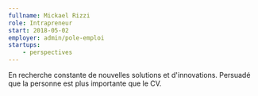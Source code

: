 ```yaml
---
fullname: Mickael Rizzi
role: Intrapreneur
start: 2018-05-02
employer: admin/pole-emploi
startups:
    - perspectives
---
```


En recherche constante de nouvelles solutions et d'innovations. Persuadé que la personne est plus importante que le CV.
